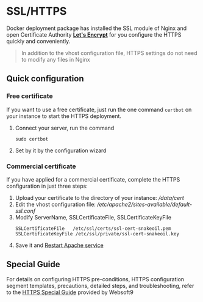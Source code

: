 # SSL/HTTPS

Docker deployment package has installed the SSL module of Nginx and open Certificate Authority **[Let's Encrypt](https://letsencrypt.org/)** for you configure the HTTPS quickly and conveniently.

> In addition to the vhost configuration file, HTTPS settings do not need to modify any files in Nginx

## Quick configuration

### Free certificate

If you want to use a free certificate, just run the one command `certbot` on your instance to start the HTTPS deployment.

1. Connect your server, run the command
   ```
   sudo certbot
   ```
2. Set by it by the configuration wizard

### Commercial certificate

If you have applied for a commercial certificate, complete the HTTPS configuration in just three steps:

1. Upload your certificate to the directory of your instance: */data/cert* 
2. Edit the vhost configuration file: */etc/apache2/sites-available/default-ssl.conf* 
3. Modify ServerName, SSLCertificateFile, SSLCertificateKeyFile
   ``` text
   SSLCertificateFile	/etc/ssl/certs/ssl-cert-snakeoil.pem
   SSLCertificateKeyFile /etc/ssl/private/ssl-cert-snakeoil.key   
   ```
5. Save it and [Restart Apache service](/admin-services.md#apache)

## Special Guide

For details on configuring HTTPS pre-conditions, HTTPS configuration segment templates, precautions, detailed steps, and troubleshooting, refer to the [HTTPS Special Guide](https://support.websoft9.com/docs/faq/tech-https.html#nginx) provided by Websoft9 